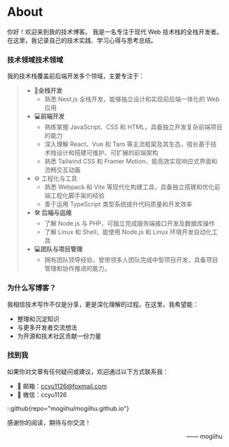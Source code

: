 # About

你好！欢迎来到我的技术博客。
我是一名专注于现代 Web 技术栈的全栈开发者。在这里，我记录自己的技术实践、学习心得与思考总结。

### 技术领域技术领域
我的技术栈覆盖前后端开发多个领域，主要专注于：
> - **🧩全栈开发**  
>   - 熟悉 Next.js 全栈开发，能够独立设计和实现前后端一体化的 Web 应用
> - **💻前端开发**  
>   - 熟练掌握 JavaScript、CSS 和 HTML，具备独立开发复杂前端项目的能力
>   - 深入理解 React、Vue 和 Taro 等主流框架及其生态，擅长基于技术栈设计和搭建可维护、可扩展的前端架构
>   - 熟悉 Tailwind CSS 和 Framer Motion，能高效实现响应式界面和流畅交互动画
> - ⚙️ 工程化与工具
>   - 熟悉 Webpack 和 Vite 等现代化构建工具，具备独立搭建和优化前端工程化脚手架的经验
>   - 善于运用 TypeScript 类型系统提升代码质量和开发效率
> - **🛠 后端与运维**
>   - 了解 Node.js 与 PHP，可独立完成服务端接口开发及数据库操作
>   - 了解 Linux 和 Shell，能使用 Node.js 和 Linux 环境开发自动化工具
> - **💻团队与项目管理**  
>   - 拥有团队领导经验，曾带领多人团队完成中型项目开发，具备项目管理和协作推进的能力。
>

### 为什么写博客？

我相信技术写作不仅是分享，更是深化理解的过程。在这里，我希望能：

- 整理和沉淀知识
- 与更多开发者交流想法
- 为开源和技术社区贡献一份力量
  
### 找到我

如果你对文章有任何疑问或建议，欢迎通过以下方式联系我：

- 📧 邮箱：ccyu1126@foxmail.com
- 💬 微信：ccyu1126 

::github{repo="mogiihu/mogiihu.github.io"}


感谢你的阅读，期待与你交流！  

<span style="float:right">—— mogiihu</span>